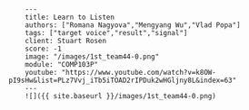 
        ---
        title: Learn to Listen
        authors: ["Romana Nagyova","Mengyang Wu","Vlad Popa"]
        tags: ["target voice","result","signal"]
        client: Stuart Rosen
        score: -1
        image: "/images/1st_team44-0.png"
        module: "COMP103P"
        youtube: "https://www.youtube.com/watch?v=k8OW-pI9sHw&list=PLz7Vvj_iTb5iTOAD2rIPDuk2wHGljny8L&index=63"
        ---
        ![]({{ site.baseurl }}/images/1st_team44-0.png)
